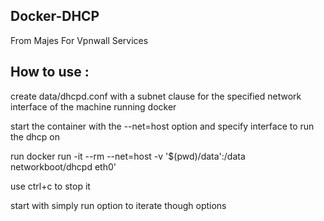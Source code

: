 Docker-DHCP
-------------------------------
From Majes For Vpnwall Services


How to use :
------------

create data/dhcpd.conf with a subnet clause for the specified network interface of the machine running docker

start the container with the --net=host option and specify interface to run the dhcp on

run docker run -it --rm --net=host -v '$(pwd)/data':/data networkboot/dhcpd eth0'

use ctrl+c to stop it

start with simply run option to iterate though options
